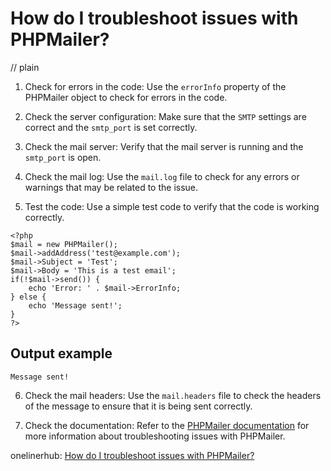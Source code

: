 # How do I troubleshoot issues with PHPMailer?
// plain

1. Check for errors in the code: Use the `errorInfo` property of the PHPMailer object to check for errors in the code.

2. Check the server configuration: Make sure that the `SMTP` settings are correct and the `smtp_port` is set correctly.

3. Check the mail server: Verify that the mail server is running and the `smtp_port` is open.

4. Check the mail log: Use the `mail.log` file to check for any errors or warnings that may be related to the issue.

5. Test the code: Use a simple test code to verify that the code is working correctly.

```
<?php
$mail = new PHPMailer();
$mail->addAddress('test@example.com');
$mail->Subject = 'Test';
$mail->Body = 'This is a test email';
if(!$mail->send()) {
    echo 'Error: ' . $mail->ErrorInfo;
} else {
    echo 'Message sent!';
}
?>
```

## Output example
 `Message sent!`

6. Check the mail headers: Use the `mail.headers` file to check the headers of the message to ensure that it is being sent correctly.

7. Check the documentation: Refer to the [PHPMailer documentation](https://github.com/PHPMailer/PHPMailer/wiki/Troubleshooting) for more information about troubleshooting issues with PHPMailer.

onelinerhub: [How do I troubleshoot issues with PHPMailer?](https://onelinerhub.com/phpmailer/how-do-i-troubleshoot-issues-with-phpmailer)